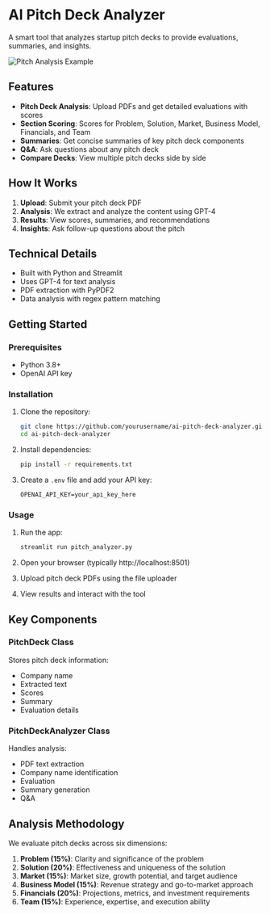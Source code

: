 # AI Pitch Deck Analyzer

A smart tool that analyzes startup pitch decks to provide evaluations, summaries, and insights.

![Pitch Analysis Example](C:\Users\Aditi\OneDrive\Documents\Downloads\assessment\Analyzer\uber_analysis.png)

## Features

- **Pitch Deck Analysis**: Upload PDFs and get detailed evaluations with scores
- **Section Scoring**: Scores for Problem, Solution, Market, Business Model, Financials, and Team
- **Summaries**: Get concise summaries of key pitch deck components
- **Q&A**: Ask questions about any pitch deck
- **Compare Decks**: View multiple pitch decks side by side

## How It Works

1. **Upload**: Submit your pitch deck PDF
2. **Analysis**: We extract and analyze the content using GPT-4
3. **Results**: View scores, summaries, and recommendations
4. **Insights**: Ask follow-up questions about the pitch

## Technical Details

- Built with Python and Streamlit
- Uses GPT-4 for text analysis
- PDF extraction with PyPDF2
- Data analysis with regex pattern matching

## Getting Started

### Prerequisites

- Python 3.8+
- OpenAI API key

### Installation

1. Clone the repository:
   ```bash
   git clone https://github.com/yourusername/ai-pitch-deck-analyzer.git
   cd ai-pitch-deck-analyzer
   ```

2. Install dependencies:
   ```bash
   pip install -r requirements.txt
   ```

3. Create a `.env` file and add your API key:
   ```
   OPENAI_API_KEY=your_api_key_here
   ```

### Usage

1. Run the app:
   ```bash
   streamlit run pitch_analyzer.py
   ```

2. Open your browser (typically http://localhost:8501)

3. Upload pitch deck PDFs using the file uploader

4. View results and interact with the tool

## Key Components

### PitchDeck Class
Stores pitch deck information:
- Company name
- Extracted text
- Scores
- Summary
- Evaluation details

### PitchDeckAnalyzer Class
Handles analysis:
- PDF text extraction
- Company name identification
- Evaluation
- Summary generation
- Q&A

## Analysis Methodology

We evaluate pitch decks across six dimensions:

1. **Problem (15%)**: Clarity and significance of the problem
2. **Solution (20%)**: Effectiveness and uniqueness of the solution
3. **Market (15%)**: Market size, growth potential, and target audience
4. **Business Model (15%)**: Revenue strategy and go-to-market approach
5. **Financials (20%)**: Projections, metrics, and investment requirements
6. **Team (15%)**: Experience, expertise, and execution ability
